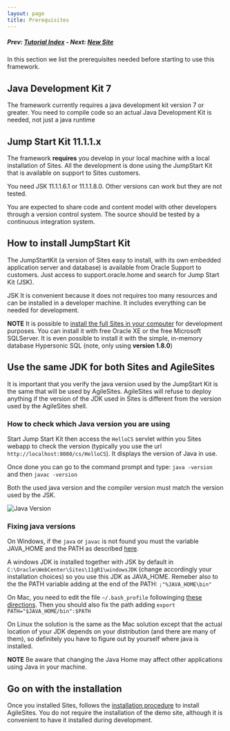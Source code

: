 ```yaml
---
layout: page
title: Prerequisites
---
```

##### Prev:  [Tutorial Index](/tutorial.html) - Next: [New Site](NewSite.html)

In this section we list the prerequisites needed before starting to use this framework.

## Java Development Kit  7

The framework currently requires a java development kit version 7 or greater. You need to compile code so an actual Java Development Kit is needed, not just a java runtime

## Jump Start Kit 11.1.1.x

The framework **requires** you develop in your local machine with a local installation of Sites. All the development is done using the JumpStart Kit that is available on support to Sites customers.

You need JSK 11.1.1.6.1 or 11.1.1.8.0. Other versions can work but they are not tested. 

You are expected to share code and content model with other developers through a version control system.  The source should be tested by a continuous integration system.

## How to install JumpStart Kit

The JumpStartKit (a version of Sites easy to install, with its own embedded application server and database) is available from Oracle Support to customers. Just access to support.oracle.home and search for Jump Start Kit (JSK).

JSK It is convenient because it does not requires too many resources and can be installed in a developer machine. It includes everything can be needed for development.

**NOTE** It is possible to [install the full Sites in your computer](http://www.sciabarra.com/fatwire/2012/04/09/download-and-install-a-development-fatwire-instance-also-on-mac/) for development purposes. You can install it with free Oracle XE or  the free Microsoft SQLServer. It is even possible to install it with the simple, in-memory database Hypersonic SQL (note, only using **version 1.8.0**) 

## Use the same JDK for both Sites and AgileSites

It is important that you verify the java version used by the JumpStart Kit is the same that will be used by AgileSites. AgileSites will refuse to deploy anything if the version of the JDK used in Sites is different from the version used by the AgileSites shell.

### How to check which Java version you are using

Start Jump Start Kit then access the `HelloCS` servlet within you Sites webapp to check the version (typically you use the url `http://localhost:8080/cs/HelloCS`). It displays the version of Java in use.

Once done you can go to the command prompt and type: `java -version` and then `javac -version` 

Both the used java version and the compiler version must match the version used by the JSK.

![Java Version](/img/snap5135.png)

### Fixing java versions 

On Windows, if the `java` or `javac` is not found you must the variable JAVA_HOME and the PATH as described [here](http://stackoverflow.com/questions/11161248/setting-java-home).

A windows JDK is installed together with JSK by default in `C:\Oracle\WebCenter\Sites\11gR1\windowsJDK` (change accordingly your installation choices) so you use this JDK as JAVA_HOME. Remeber also to the the PATH variable adding at the end of the PATH: `;"%JAVA_HOME\bin"`

On Mac, you need to edit the file `~/.bash_profile` followinging [these directions](http://stackoverflow.com/questions/6588390/where-is-java-home-on-osx-lion-10-7-or-mountain-lion-10-8). Then you should also fix the path adding `export PATH="$JAVA_HOME/bin":$PATH`

On Linux the solution is the same as the Mac solution except that the actual location of your JDK depends on your distribution (and there are many of them), so definitely you have to figure out by yourself where java is installed.

**NOTE** Be aware that changing the Java Home may affect other applications using  Java in your machine.

## Go on with the installation

Once you installed Sites, follows the [installation procedure](../install.html) to install AgileSites. You do not require the installation of the demo site, although it is convenient to have it installed during development.
